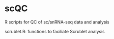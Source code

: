 # scQC
R scripts for QC of sc/snRNA-seq data and analysis

scrublet.R: functions to faciliate Scrublet analysis
